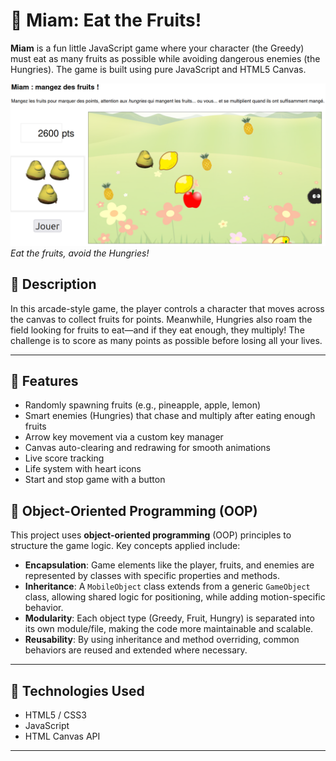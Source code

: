# 🍓 Miam: Eat the Fruits!

**Miam** is a fun little JavaScript game where your character (the Greedy) must eat as many fruits as possible while avoiding dangerous enemies (the Hungries). The game is built using pure JavaScript and HTML5 Canvas.

![Game Preview](./src/scripts/assets/images/eatfruit.png)  
*Eat the fruits, avoid the Hungries!*


## 📝 Description

In this arcade-style game, the player controls a character that moves across the canvas to collect fruits for points. Meanwhile, Hungries also roam the field looking for fruits to eat—and if they eat enough, they multiply! The challenge is to score as many points as possible before losing all your lives.

---

## 🚀 Features

-  Randomly spawning fruits (e.g., pineapple, apple, lemon)
-  Smart enemies (Hungries) that chase and multiply after eating enough fruits
-  Arrow key movement via a custom key manager
-  Canvas auto-clearing and redrawing for smooth animations
-  Live score tracking
-  Life system with heart icons
-  Start and stop game with a button

## 🧠 Object-Oriented Programming (OOP)

This project uses **object-oriented programming** (OOP) principles to structure the game logic. Key concepts applied include:

- **Encapsulation**: Game elements like the player, fruits, and enemies are represented by classes with specific properties and methods.
- **Inheritance**: A `MobileObject` class extends from a generic `GameObject` class, allowing shared logic for positioning, while adding motion-specific behavior.
- **Modularity**: Each object type (Greedy, Fruit, Hungry) is separated into its own module/file, making the code more maintainable and scalable.
- **Reusability**: By using inheritance and method overriding, common behaviors are reused and extended where necessary.

---

## 🧰 Technologies Used

- HTML5 / CSS3
- JavaScript 
- HTML Canvas API

---
